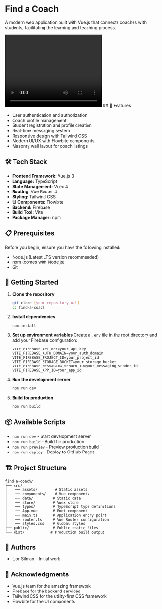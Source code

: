 # Find a Coach

A modern web application built with Vue.js that connects coaches with students, facilitating the learning and teaching process.

<video width="320" height="240" controls>
  <source src="[video.mov](https://drive.google.com/file/d/1f5zTItfWVX52DNXcpeyvIMwx5M1sbbSL/view?usp=sharing)" type="video/mp4">
</video>
## 🚀 Features

- User authentication and authorization
- Coach profile management
- Student registration and profile creation
- Real-time messaging system
- Responsive design with Tailwind CSS
- Modern UI/UX with Flowbite components
- Masonry wall layout for coach listings

## 🛠️ Tech Stack

- **Frontend Framework:** Vue.js 3
- **Language:** TypeScript
- **State Management:** Vuex 4
- **Routing:** Vue Router 4
- **Styling:** Tailwind CSS
- **UI Components:** Flowbite
- **Backend:** Firebase
- **Build Tool:** Vite
- **Package Manager:** npm

## 📋 Prerequisites

Before you begin, ensure you have the following installed:
- Node.js (Latest LTS version recommended)
- npm (comes with Node.js)
- Git

## 🚀 Getting Started

1. **Clone the repository**
   ```bash
   git clone [your-repository-url]
   cd find-a-coach
   ```

2. **Install dependencies**
   ```bash
   npm install
   ```

3. **Set up environment variables**
   Create a `.env` file in the root directory and add your Firebase configuration:
   ```
   VITE_FIREBASE_API_KEY=your_api_key
   VITE_FIREBASE_AUTH_DOMAIN=your_auth_domain
   VITE_FIREBASE_PROJECT_ID=your_project_id
   VITE_FIREBASE_STORAGE_BUCKET=your_storage_bucket
   VITE_FIREBASE_MESSAGING_SENDER_ID=your_messaging_sender_id
   VITE_FIREBASE_APP_ID=your_app_id
   ```

4. **Run the development server**
   ```bash
   npm run dev
   ```

5. **Build for production**
   ```bash
   npm run build
   ```

## 📦 Available Scripts

- `npm run dev` - Start development server
- `npm run build` - Build for production
- `npm run preview` - Preview production build
- `npm run deploy` - Deploy to GitHub Pages

## 🏗️ Project Structure

```
find-a-coach/
├── src/
│   ├── assets/        # Static assets
│   ├── components/    # Vue components
│   ├── data/         # Static data
│   ├── store/        # Vuex store
│   ├── types/        # TypeScript type definitions
│   ├── App.vue       # Root component
│   ├── main.ts       # Application entry point
│   ├── router.ts     # Vue Router configuration
│   └── styles.css    # Global styles
├── public/           # Public static files
└── dist/            # Production build output
```


## 👥 Authors

- Lior Silman - Initial work

## 🙏 Acknowledgments

- Vue.js team for the amazing framework
- Firebase for the backend services
- Tailwind CSS for the utility-first CSS framework
- Flowbite for the UI components
